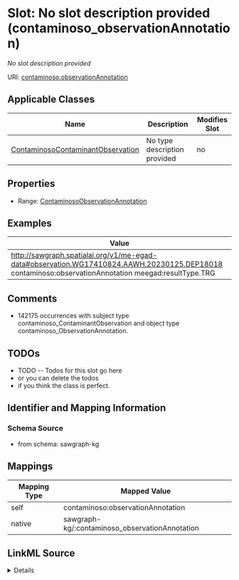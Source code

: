 

# Slot: No slot description provided (contaminoso_observationAnnotation)


_No slot description provided_





URI: [contaminoso:observationAnnotation](http://sawgraph.spatialai.org/v1/contaminoso#observationAnnotation)



<!-- no inheritance hierarchy -->





## Applicable Classes

| Name | Description | Modifies Slot |
| --- | --- | --- |
| [ContaminosoContaminantObservation](../classes/ContaminosoContaminantObservation.md) | No type description provided |  no  |







## Properties

* Range: [ContaminosoObservationAnnotation](../classes/ContaminosoObservationAnnotation.md)






## Examples

| Value |
| --- |
| http://sawgraph.spatialai.org/v1/me-egad-data#observation.WG17410824.AAWH.20230125.DEP18018 contaminoso:observationAnnotation meegad:resultType.TRG |

## Comments

* 142175 occurrences with subject type contaminoso_ContaminantObservation and object type contaminoso_ObservationAnnotation.

## TODOs

* TODO -- Todos for this slot go here
* or you can delete the todos
* if you think the class is perfect.

## Identifier and Mapping Information







### Schema Source


* from schema: sawgraph-kg




## Mappings

| Mapping Type | Mapped Value |
| ---  | ---  |
| self | contaminoso:observationAnnotation |
| native | sawgraph-kg/:contaminoso_observationAnnotation |




## LinkML Source

<details>
```yaml
name: contaminoso_observationAnnotation
description: No slot description provided
title: No slot description provided
todos:
- TODO -- Todos for this slot go here
- or you can delete the todos
- if you think the class is perfect.
comments:
- 142175 occurrences with subject type contaminoso_ContaminantObservation and object
  type contaminoso_ObservationAnnotation.
examples:
- value: http://sawgraph.spatialai.org/v1/me-egad-data#observation.WG17410824.AAWH.20230125.DEP18018
    contaminoso:observationAnnotation meegad:resultType.TRG
from_schema: sawgraph-kg
rank: 1000
slot_uri: contaminoso:observationAnnotation
alias: contaminoso_observationAnnotation
domain_of:
- contaminoso_ContaminantObservation
range: contaminoso_ObservationAnnotation

```
</details>